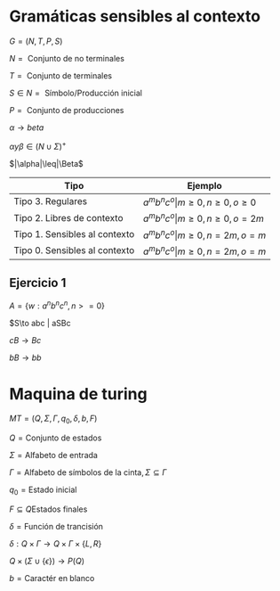 # Gramáticas sensibles al contexto

$G=(N,T,P,S)$

$N=\text{ Conjunto de no terminales}$

$T=\text{ Conjunto de terminales}$

$S \in N=\text{ Símbolo/Producción inicial}$

$P=\text{ Conjunto de producciones}$

$\alpha \to beta$

$\alpha y \beta \in (N \cup \Sigma)^+$

$|\alpha|\leq|\Beta$

| Tipo                          | Ejemplo                                 |
| ----------------------------- | --------------------------------------- |
| Tipo 3. Regulares             | $a^mb^nc^o \| m\ge 0, n\geq 0, o \ge 0$ |
| Tipo 2. Libres de contexto    | $a^mb^nc^o \| m\ge 0, n\geq 0, o = 2m$  |
| Tipo 1. Sensibles al contexto | $a^mb^nc^o \| m\ge 0, n = 2m, o = m$    |
| Tipo 0. Sensibles al contexto | $a^mb^nc^o \| m\ge 0, n = 2m, o = m$    |

Ejercicio 1
---

$A=\{w: a^nb^nc^n, n>=0 \}$

$S\to abc | aSBc

$cB \to Bc$

$bB\to bb$


# Maquina de turing

$MT=(Q,\Sigma, \Gamma, q_0, \delta, b, F)$

$Q=\text{Conjunto de estados}$

$\Sigma=\text{Alfabeto de entrada}$

$\Gamma=\text{Alfabeto de símbolos de la cinta}, \Sigma \subseteq \Gamma$

$q_0=\text{Estado inicial}$

$F \subseteq Q \text{Estados finales}$

$\delta=\text{Función de trancisión}$

$\delta:Q\times\Gamma\to Q\times\Gamma\times\{L,R\}$

$Q\times(\Sigma\cup\{\epsilon\}) \to P(Q)$

$b=\text{Caractér en blanco}$

